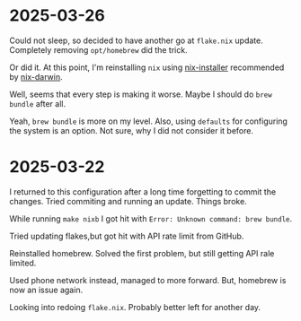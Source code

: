 # 2025-03-26

Could not sleep, so decided to have another go at `flake.nix` update. Completely removing `opt/homebrew` did the trick.

Or did it. At this point, I'm reinstalling `nix` using [nix-installer](https://github.com/DeterminateSystems/nix-installer?tab=readme-ov-file#installation) recommended by [nix-darwin](https://github.com/LnL7/nix-darwin?tab=readme-ov-file).

Well, seems that every step is making it worse. Maybe I should do `brew bundle` after all.

Yeah, `brew bundle` is more on my level. Also, using `defaults` for configuring the system is an option. Not sure, why I did not consider it before.


# 2025-03-22

I returned to this configuration after a long time forgetting to commit the changes. Tried commiting and running an update. Things broke. 

While running `make nixb` I got hit with `Error: Unknown command: brew bundle`. 

Tried updating flakes,but got hit with API rate limit from GitHub.

Reinstalled homebrew. Solved the first problem, but still getting API rale limited. 

Used phone network instead, managed to more forward. But, homebrew is now an issue again.

Looking into redoing `flake.nix`. Probably better left for another day.

